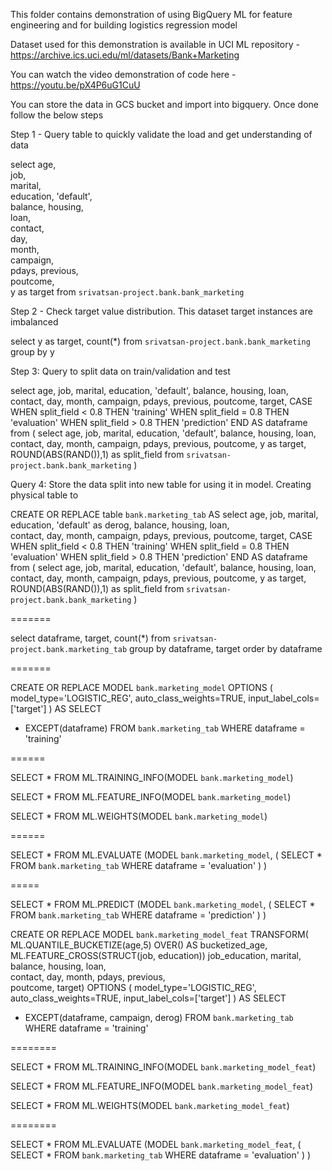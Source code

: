 This folder contains demonstration of using BigQuery ML for feature engineering and for building logistics regression model

Dataset used for this demonstration is available in UCI ML repository - https://archive.ics.uci.edu/ml/datasets/Bank+Marketing

You can watch the video demonstration of code here - https://youtu.be/pX4P6uG1CuU

You can store the data in GCS bucket and import into bigquery. Once done follow the below steps

Step 1 - Query table to quickly validate the load and get understanding of data 

select
age,	
job,	
marital,	
education,
'default',	
balance,
housing,	
loan,	
contact,	
day,	
month,	
campaign,	
pdays,
previous,	
poutcome,	
y as target
from
`srivatsan-project.bank.bank_marketing` 

Step 2 - Check target value distribution. This dataset target instances are imbalanced

select
y as target, count(*)
from
`srivatsan-project.bank.bank_marketing` 
group by y	

Step 3: Query to split data on train/validation and test

select 
age, job, marital, education, 'default', balance, housing, loan,	
contact, day, month, campaign, pdays, previous,	
poutcome, target,
CASE
    WHEN split_field < 0.8 THEN 'training'
    WHEN split_field = 0.8 THEN 'evaluation'
    WHEN split_field > 0.8 THEN 'prediction'
  END AS dataframe
from (
select
age, job, marital, education, 'default', balance, housing, loan,	
contact, day, month, campaign, pdays, previous,	
poutcome, y as target,
ROUND(ABS(RAND()),1) as split_field
from
`srivatsan-project.bank.bank_marketing` ) 

Query 4: Store the data split into new table for using it in model. Creating physical table to 


CREATE OR REPLACE table `bank.marketing_tab` AS
select 
age, job, marital, education, 'default' as derog, balance, housing, loan,	
contact, day, month, campaign, pdays, previous,	
poutcome, target,
CASE
    WHEN split_field < 0.8 THEN 'training'
    WHEN split_field = 0.8 THEN 'evaluation'
    WHEN split_field > 0.8 THEN 'prediction'
  END AS dataframe
from (
select
age, job, marital, education, 'default', balance, housing, loan,	
contact, day, month, campaign, pdays, previous,	
poutcome, y as target,
ROUND(ABS(RAND()),1) as split_field
from
`srivatsan-project.bank.bank_marketing` ) 

=======

select 
dataframe, target, count(*)
from `srivatsan-project.bank.marketing_tab`
group by dataframe, target
order by dataframe

=======

CREATE OR REPLACE MODEL
  `bank.marketing_model`
OPTIONS
  ( model_type='LOGISTIC_REG',
    auto_class_weights=TRUE,
    input_label_cols=['target']
  ) AS
SELECT
  * EXCEPT(dataframe)
FROM
  `bank.marketing_tab`
WHERE
  dataframe = 'training'

======

SELECT
  *
FROM
  ML.TRAINING_INFO(MODEL `bank.marketing_model`)

SELECT
  *
FROM
  ML.FEATURE_INFO(MODEL `bank.marketing_model`)


  SELECT
  *
FROM
  ML.WEIGHTS(MODEL `bank.marketing_model`)

======


SELECT
  *
FROM
  ML.EVALUATE (MODEL `bank.marketing_model`,
    (
    SELECT
      *
    FROM
      `bank.marketing_tab`
    WHERE
      dataframe = 'evaluation'
    )
  )

=====


SELECT
  *
FROM
  ML.PREDICT (MODEL `bank.marketing_model`,
    (
    SELECT
      *
    FROM
      `bank.marketing_tab`
    WHERE
      dataframe = 'prediction'
     )
  )





CREATE OR REPLACE MODEL
  `bank.marketing_model_feat`
TRANSFORM(
    ML.QUANTILE_BUCKETIZE(age,5) OVER() AS bucketized_age, 
    ML.FEATURE_CROSS(STRUCT(job, education)) job_education,
marital, balance, housing, loan,	
contact, day, month, pdays, previous,	
poutcome, target)
OPTIONS
  ( model_type='LOGISTIC_REG',
    auto_class_weights=TRUE,
    input_label_cols=['target']
  ) AS
SELECT
  * EXCEPT(dataframe, campaign, derog)
FROM
  `bank.marketing_tab`
WHERE
  dataframe = 'training'

========

SELECT
  *
FROM
  ML.TRAINING_INFO(MODEL `bank.marketing_model_feat`)

SELECT
  *
FROM
  ML.FEATURE_INFO(MODEL `bank.marketing_model_feat`)

  SELECT
  *
FROM
  ML.WEIGHTS(MODEL `bank.marketing_model_feat`)

========

SELECT
  *
FROM
  ML.EVALUATE (MODEL `bank.marketing_model_feat`,
    (
    SELECT
      *
    FROM
      `bank.marketing_tab`
    WHERE
      dataframe = 'evaluation'
    )
  )

